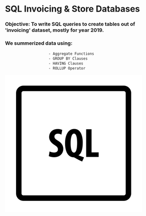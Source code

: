 # SQL Invoicing & Store Databases

### Objective: To write SQL queries to create tables out of 'invoicing' dataset, mostly for year 2019.

### We summerized data using:
                        - Aggregate Functions
                        - GROUP BY Clauses
                        - HAVING Clauses
                        - ROLLUP Operator

![SQL Icon](https://github.com/Naarestan/SQL_Invoicing_DB/blob/main/sql.png)
